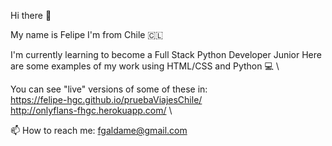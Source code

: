 Hi there 👋

My name is Felipe
I'm from Chile :chile:

I'm currently learning to become a Full Stack Python Developer Junior
Here are some examples of my work using HTML/CSS and Python :computer: \

You can see "live" versions of some of these in:\
https://felipe-hgc.github.io/pruebaViajesChile/ \
http://onlyflans-fhgc.herokuapp.com/ \

📫 How to reach me: fgaldame@gmail.com 
